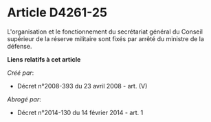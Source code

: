 # Article D4261-25

L'organisation et le fonctionnement du secrétariat général du Conseil supérieur de la réserve militaire sont fixés par arrêté
du ministre de la défense.

**Liens relatifs à cet article**

_Créé par_:

  - Décret n°2008-393 du 23 avril 2008 - art. (V)

_Abrogé par_:

  - Décret n°2014-130 du 14 février 2014 - art. 1
